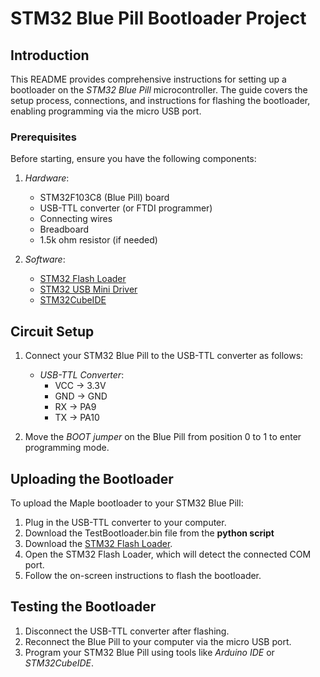 # STM32 Blue Pill Bootloader Project

## Introduction
This README provides comprehensive instructions for setting up a bootloader on the *STM32 Blue Pill* microcontroller. The guide covers the setup process, connections, and instructions for flashing the bootloader, enabling programming via the micro USB port.

### Prerequisites
Before starting, ensure you have the following components:

1. *Hardware*:
   - STM32F103C8 (Blue Pill) board
   - USB-TTL converter (or FTDI programmer)
   - Connecting wires
   - Breadboard
   - 1.5k ohm resistor (if needed)

2. *Software*:
   - [STM32 Flash Loader](https://www.st.com/en/development-tools/flasher-stm32.html)
   - [STM32 USB Mini Driver](https://www.st.com/en/development-tools/stsw-stm32102.html)
   - [STM32CubeIDE](https://www.st.com/en/development-tools/stm32cubeide.html)

## Circuit Setup
1. Connect your STM32 Blue Pill to the USB-TTL converter as follows:
   - *USB-TTL Converter*:
     - VCC → 3.3V
     - GND → GND
     - RX → PA9
     - TX → PA10

2. Move the *BOOT jumper* on the Blue Pill from position 0 to 1 to enter programming mode.

## Uploading the Bootloader
To upload the Maple bootloader to your STM32 Blue Pill:

1. Plug in the USB-TTL converter to your computer.
2. Download the TestBootloader.bin file from the **python script**
3. Download the [STM32 Flash Loader](https://www.st.com/en/development-tools/flasher-stm32.html).
4. Open the STM32 Flash Loader, which will detect the connected COM port.
5. Follow the on-screen instructions to flash the bootloader.

## Testing the Bootloader
1. Disconnect the USB-TTL converter after flashing.
2. Reconnect the Blue Pill to your computer via the micro USB port.
3. Program your STM32 Blue Pill using tools like *Arduino IDE* or *STM32CubeIDE*.
